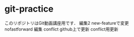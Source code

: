 # git-practice
このリポジトリはGit動画講座用です．
編集2
new-featureで変更
nofastforward
編集
conflict
github上で更新
conflict用更新
